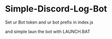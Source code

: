 # Simple-Discord-Log-Bot


Set ur Bot token and ur bot prefix in index.js 

and simple laun the bot with LAUNCH.BAT
